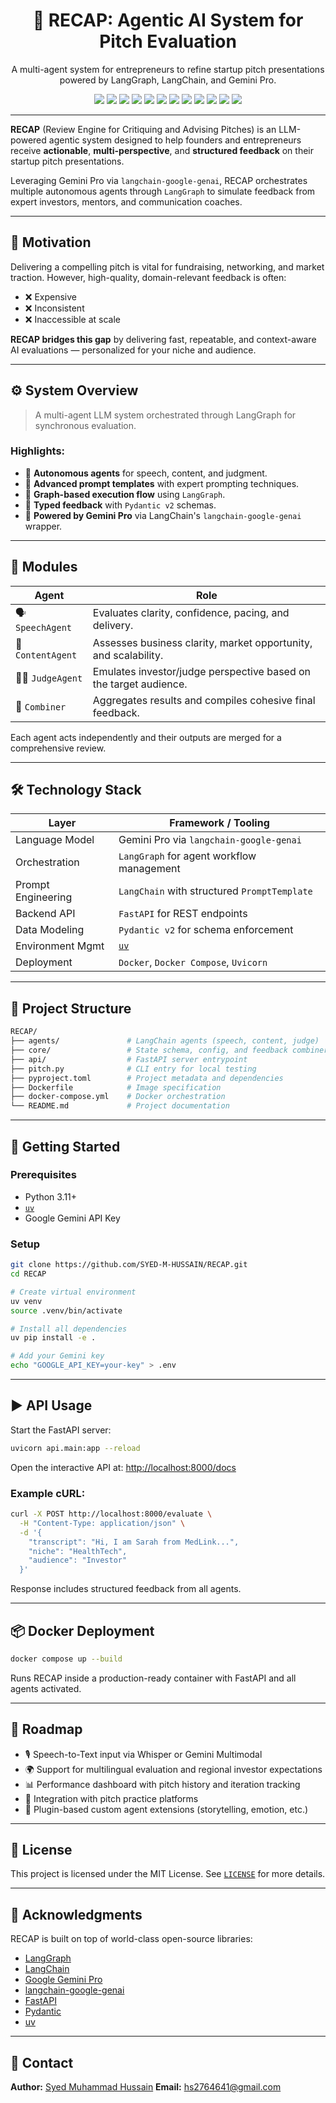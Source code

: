 
<h1 align="center">🤖 RECAP: Agentic AI System for Pitch Evaluation</h1>

<p align="center">
A multi-agent system for entrepreneurs to refine startup pitch presentations powered by LangGraph, LangChain, and Gemini Pro.
</p>

<p align="center">
  <img src="https://img.shields.io/badge/Overview-blue" />
  <img src="https://img.shields.io/badge/Motivation-lightgrey" />
  <img src="https://img.shields.io/badge/System_Overview-green" />
  <img src="https://img.shields.io/badge/Modules-orange" />
  <img src="https://img.shields.io/badge/Tech_Stack-yellow" />
  <img src="https://img.shields.io/badge/Project_Structure-purple" />
  <img src="https://img.shields.io/badge/Getting_Started-brightgreen" />
  <img src="https://img.shields.io/badge/API_Usage-blueviolet" />
  <img src="https://img.shields.io/badge/Docker_Deployment-ff69b4" />
  <img src="https://img.shields.io/badge/Roadmap-critical" />
  <img src="https://img.shields.io/badge/License-informational" />
  <img src="https://img.shields.io/badge/Contact-success" />
</p>


---


**RECAP** (Review Engine for Critiquing and Advising Pitches) is an LLM-powered agentic system designed to help founders and entrepreneurs receive **actionable**, **multi-perspective**, and **structured feedback** on their startup pitch presentations.

Leveraging Gemini Pro via `langchain-google-genai`, RECAP orchestrates multiple autonomous agents through `LangGraph` to simulate feedback from expert investors, mentors, and communication coaches.

---

## 🧠 Motivation

Delivering a compelling pitch is vital for fundraising, networking, and market traction. However, high-quality, domain-relevant feedback is often:

- ❌ Expensive
- ❌ Inconsistent
- ❌ Inaccessible at scale

**RECAP bridges this gap** by delivering fast, repeatable, and context-aware AI evaluations — personalized for your niche and audience.

---

## ⚙️ System Overview

> A multi-agent LLM system orchestrated through LangGraph for synchronous evaluation.

### Highlights:

- 🧩 **Autonomous agents** for speech, content, and judgment.
- 🧠 **Advanced prompt templates** with expert prompting techniques.
- 🔄 **Graph-based execution flow** using `LangGraph`.
- 🧾 **Typed feedback** with `Pydantic v2` schemas.
- 🤖 **Powered by Gemini Pro** via LangChain's `langchain-google-genai` wrapper.

---

## 🧩 Modules

| Agent         | Role                                                                 |
|---------------|----------------------------------------------------------------------|
| 🗣 `SpeechAgent`  | Evaluates clarity, confidence, pacing, and delivery.                |
| 📄 `ContentAgent` | Assesses business clarity, market opportunity, and scalability.     |
| 🧑‍⚖️ `JudgeAgent`   | Emulates investor/judge perspective based on the target audience. |
| 🧷 `Combiner`     | Aggregates results and compiles cohesive final feedback.           |

Each agent acts independently and their outputs are merged for a comprehensive review.

---

## 🛠 Technology Stack

| Layer             | Framework / Tooling                         |
|-------------------|---------------------------------------------|
| Language Model    | Gemini Pro via `langchain-google-genai`     |
| Orchestration     | `LangGraph` for agent workflow management    |
| Prompt Engineering| `LangChain` with structured `PromptTemplate` |
| Backend API       | `FastAPI` for REST endpoints                |
| Data Modeling     | `Pydantic v2` for schema enforcement         |
| Environment Mgmt  | [`uv`](https://github.com/astral-sh/uv)     |
| Deployment        | `Docker`, `Docker Compose`, `Uvicorn`       |

---

## 📁 Project Structure

```bash
RECAP/
├── agents/               # LangChain agents (speech, content, judge)
├── core/                 # State schema, config, and feedback combiner
├── api/                  # FastAPI server entrypoint
├── pitch.py              # CLI entry for local testing
├── pyproject.toml        # Project metadata and dependencies
├── Dockerfile            # Image specification
├── docker-compose.yml    # Docker orchestration
└── README.md             # Project documentation
````

---

## 🚀 Getting Started

### Prerequisites

* Python 3.11+
* [`uv`](https://github.com/astral-sh/uv)
* Google Gemini API Key

### Setup

```bash
git clone https://github.com/SYED-M-HUSSAIN/RECAP.git
cd RECAP

# Create virtual environment
uv venv
source .venv/bin/activate

# Install all dependencies
uv pip install -e .

# Add your Gemini key
echo "GOOGLE_API_KEY=your-key" > .env
```

---

## ▶️ API Usage

Start the FastAPI server:

```bash
uvicorn api.main:app --reload
```

Open the interactive API at: [http://localhost:8000/docs](http://localhost:8000/docs)

### Example cURL:

```bash
curl -X POST http://localhost:8000/evaluate \
  -H "Content-Type: application/json" \
  -d '{
    "transcript": "Hi, I am Sarah from MedLink...",
    "niche": "HealthTech",
    "audience": "Investor"
  }'
```

Response includes structured feedback from all agents.

---

## 📦 Docker Deployment

```bash
docker compose up --build
```

Runs RECAP inside a production-ready container with FastAPI and all agents activated.

---

## 🧭 Roadmap

* 🎙️ Speech-to-Text input via Whisper or Gemini Multimodal
* 🌍 Support for multilingual evaluation and regional investor expectations
* 📊 Performance dashboard with pitch history and iteration tracking
* 🔁 Integration with pitch practice platforms
* 🧠 Plugin-based custom agent extensions (storytelling, emotion, etc.)

---

## 📜 License

This project is licensed under the MIT License.
See [`LICENSE`](./LICENSE) for more details.

---

## 🙌 Acknowledgments

RECAP is built on top of world-class open-source libraries:

* [LangGraph](https://github.com/langchain-ai/langgraph)
* [LangChain](https://github.com/langchain-ai/langchain)
* [Google Gemini Pro](https://ai.google.dev/)
* [langchain-google-genai](https://github.com/langchain-ai/langchain-google-genai)
* [FastAPI](https://fastapi.tiangolo.com/)
* [Pydantic](https://docs.pydantic.dev/)
* [uv](https://github.com/astral-sh/uv)

---

## 💼 Contact

**Author:** [Syed Muhammad Hussain](https://www.linkedin.com/in/syed-muhammad-hussain-00b2a7214/)
**Email:** [hs2764641@gmail.com](mailto:hs2764641@gmail.com)


